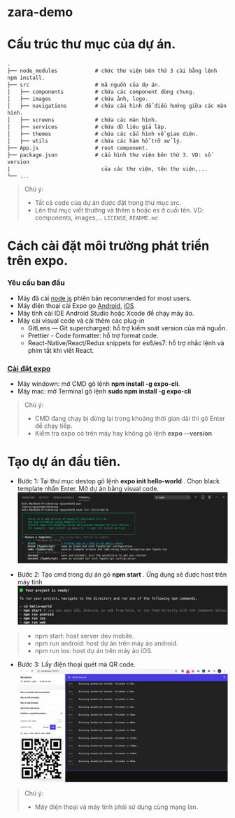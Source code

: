 # zara-demo
Cấu trúc thư mục của dự án.
============================
    .
    ├── node_modules            # chức thư viện bên thứ 3 cài bằng lệnh npm install.
    ├── src                     # mã nguồn của dự án.
    │   ├── components          # chứa các component dùng chung.
    │   ├── images              # chứa ảnh, logo.
    │   ├── navigations         # chứa cấu hình để điều hướng giữa các màn hình.
    │   ├── screens             # chứa các màn hình.
    │   ├── services            # chứa dữ liệu giả lập.
    │   ├── themes              # chứa các cấu hình về giao diện.
    │   ├── utils               # chứa các hàm hỗ trỡ xử lý.
    ├── App.js                  # root component.
    ├── package.json            # cấu hình thư viện bên thứ 3. VD: số version 
    |                             của các thư viện, tên thư viện,...
    └── ...

> Chú ý: 
> - Tất cả code của dự án được đặt trong thư mục src.
> - Lên thư mục viết thường và thêm s hoặc es ở cuối tên. VD: components, images,...
> `LICENSE`, `README.md`

Cách cài đặt môi trường phát triển trên expo.
============================

### Yêu cầu ban đầu
- Máy đã cài [node js](https://nodejs.org/en/) phiên bản recommended for most users.
- Máy điện thoại cài Expo go [Android](https://play.google.com/store/apps/details?id=host.exp.exponent&hl=en&gl=US), [iOS](https://apps.apple.com/us/app/expo-client/id982107779)
- Máy tính cài IDE Android Studio hoặc Xcode để chạy máy ảo.
- Máy cài visual code và cài thêm các plug-in 
  + GitLens — Git supercharged: hỗ trợ kiểm soát version của mã nguồn.
  + Prettier - Code formatter: hỗ trợ format code.
  + React-Native/React/Redux snippets for es6/es7: hỗ trợ nhắc lệnh và phím tắt khi viết React.
### [Cài đặt expo](https://reactnative.dev/docs/environment-setup)
- Máy windown: mở CMD gõ lệnh **npm install -g expo-cli**.
- Máy mac: mở Terminal gõ lệnh **sudo npm install -g expo-cli**
> Chú ý:
>  + CMD đang chạy bị dừng lại trong khoảng thời gian dài thì gõ Enter để chạy tiếp.
>  + Kiểm tra expo có trên máy hay không gõ lệnh **expo --version**
  
Tạo dự án đầu tiên.
============================
- Bước 1: Tại thư mục destop gõ lệnh **expo init hello-world** . 
Chọn black template nhấn Enter. Mở dự án bằng visual code.
![ale imahe](https://github.com/DatNguyenCore/zara-demo/blob/master/imgs/choose-template.png?raw=true)

- Bước 2: Tạo cmd trong dự án gõ **npm start** . Ứng dụng sẽ được host trên máy tính 
![ale imahe](https://github.com/DatNguyenCore/zara-demo/blob/master/imgs/choose-device.png?raw=true)
> - npm start: host server dev mobile. 
> - npm run android: host dự án trên máy ảo android.
> - npm run ios: host dự án trên máy ảo iOS.

- Bước 3: Lấy điện thoại quét mà QR code.
![ale imahe](https://github.com/DatNguyenCore/zara-demo/blob/master/imgs/interface-server.png?raw=true)
> Chú ý: 
> - Máy điện thoại và máy tính phải sử dụng cùng mạng lan.








